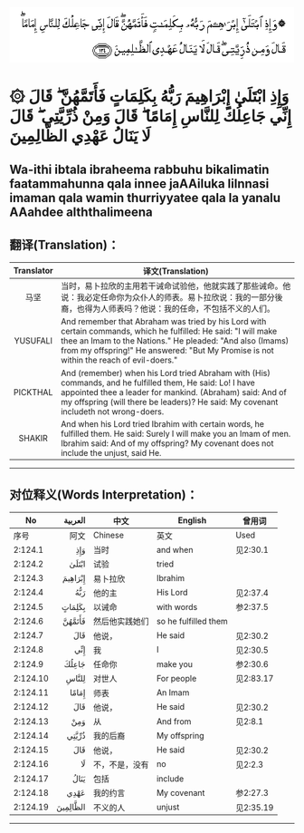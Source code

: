 ![002:124](images/002_124.gif)

#   ۞ وَإِذِ ابْتَلَىٰ إِبْرَاهِيمَ رَبُّهُ بِكَلِمَاتٍ فَأَتَمَّهُنَّ ۖ قَالَ إِنِّي جَاعِلُكَ لِلنَّاسِ إِمَامًا ۖ قَالَ وَمِنْ ذُرِّيَّتِي ۖ قَالَ لَا يَنَالُ عَهْدِي الظَّالِمِينَ 

## Wa-ithi ibtala ibraheema rabbuhu bikalimatin faatammahunna qala innee jaAAiluka lilnnasi imaman qala wamin thurriyyatee qala la yanalu AAahdee alththalimeena

## 翻译(Translation)：

| Translator | 译文(Translation)                                            |
|:----------:| ------------------------------------------------------------ |
| 马坚       | 当时，易卜拉欣的主用若干诫命试验他，他就实践了那些诫命。他说：我必定任命你为众仆人的师表。易卜拉欣说：我的一部分後裔，也得为人师表吗？他说：我的任命，不包括不义的人们。 |
| YUSUFALI   | And remember that Abraham was tried by his Lord with certain commands, which he fulfilled: He said: "I will make thee an Imam to the Nations." He pleaded: "And also (Imams) from my offspring!" He answered: "But My Promise is not within the reach of evil-doers." |
| PICKTHAL   | And (remember) when his Lord tried Abraham with (His) commands, and he fulfilled them, He said: Lo! I have appointed thee a leader for mankind. (Abraham) said: And of my offspring (will there be leaders)? He said: My covenant includeth not wrong-doers. |
| SHAKIR     | And when his Lord tried Ibrahim with certain words, he fulfilled them. He said: Surely I will make you an Imam of men. Ibrahim said: And of my offspring? My covenant does not include the unjust, said He. |

---

## 对位释义(Words Interpretation)：

| No       | العربية  | 中文           | English              | 曾用词    |
| -------- | --------:| -------------- | -------------------- | --------- |
| 序号     | 阿文     | Chinese        | 英文                 | Used    |
| 2:124.1  | وَإِذِ | 当时           | and when             | 见2:30.1  |
| 2:124.2  | ابْتَلَىٰ | 试验           | tried                |           |
| 2:124.3  | إِبْرَاهِيمَ | 易卜拉欣       | Ibrahim              |           |
| 2:124.4  | رَبُّهُ | 他的主         | His Lord             | 见2:37.4  |
| 2:124.5  | بِكَلِمَاتٍ | 以诫命         | with words           | 参2:37.5  |
| 2:124.6  | فَأَتَمَّهُنَّ | 然后他实践她们 | so he fulfilled them |           |
| 2:124.7  | قَالَ | 他说，         | He said              | 见2:30.2  |
| 2:124.8  | إِنِّي | 我             | I                    | 见2:30.5  |
| 2:124.9  | جَاعِلُكَ | 任命你         | make you             | 参2:30.6  |
| 2:124.10 | لِلنَّاسِ | 对世人         | For people           | 见2:83.17 |
| 2:124.11 | إِمَامًا | 师表           | An Imam              |           |
| 2:124.12 | قَالَ | 他说，         | He said              | 见2:30.2  |
| 2:124.13 | وَمِنْ | 从             | And from             | 见2:8.1   |
| 2:124.14 | ذُرِّيَّتِي | 我的后裔       | My offspring         |           |
| 2:124.15 | قَالَ | 他说，         | He said              | 见2:30.2  |
| 2:124.16 | لَا    | 不，不是，没有 | no                   | 见2:2.3   |
| 2:124.17 | يَنَالُ | 包括           | include              |           |
| 2:124.18 | عَهْدِي | 我的约言       | My covenant          | 参2:27.3  |
| 2:124.19 | الظَّالِمِينَ | 不义的人       | unjust               | 见2:35.19 |

---

